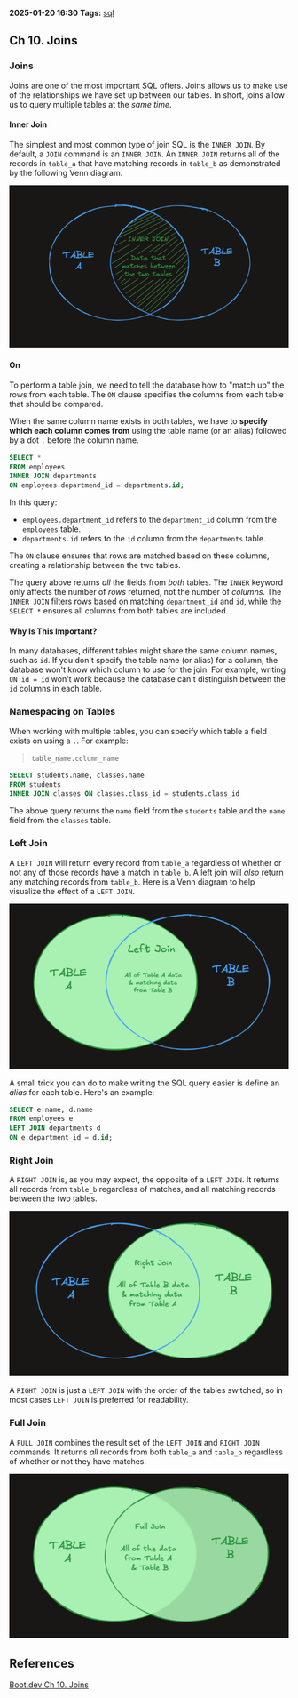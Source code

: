 **2025-01-20 16:30**
**Tags:** [sql](../2%20-%20tags/sql.md)

## Ch 10. Joins
### Joins 
Joins are one of the most important SQL offers. Joins allows us to make use of the relationships we have set up between our tables. In short, joins allow us to query multiple tables at the *same time*.

#### Inner Join
The simplest and most common type of join SQL is the `INNER JOIN`. By default, a `JOIN` command is an `INNER JOIN`. An `INNER JOIN` returns all of the records in `table_a` that have matching records in `table_b` as demonstrated by the following Venn diagram.

![](../attachments/Pasted%20image%2020250120163334.png)

#### On
To perform a table join, we need to tell the database how to "match up" the rows from each table. The `ON` clause specifies the columns from each table that should be compared.

When the same column name exists in both tables, we have to **specify which each column comes from** using the table name (or an alias) followed by a dot `.` before the column name.

```sql
SELECT *
FROM employees
INNER JOIN departments
ON employees.departmend_id = departments.id;
```


In this query:
- `employees.department_id` refers to the `department_id` column from the `employees` table.
- `departments.id` refers to the `id` column from the `departments` table.

The `ON` clause ensures that rows are matched based on these columns, creating a relationship between the two tables.

The query above returns *all* the fields from *both* tables. The `INNER` keyword only affects the number of *rows* returned, not the number of *columns*. The `INNER JOIN` filters rows based on matching `department_id` and `id`, while the `SELECT *` ensures all columns from both tables are included.

#### Why Is This Important?
In many databases, different tables might share the same column names, such as `id`. If you don't specify the table name (or alias) for a column, the database won't know which column to use for the join. For example, writing `ON id = id` won't work because the database can't distinguish between the `id` columns in each table.

### Namespacing on Tables
When working with multiple tables, you can specify which table a field exists on using a `.`. For example:

> `table_name.column_name`

```sql
SELECT students.name, classes.name
FROM students
INNER JOIN classes ON classes.class_id = students.class_id
```

The above query returns the `name` field from the `students` table and the `name` field from the `classes` table.

### Left Join
A `LEFT JOIN` will return every record from `table_a` regardless of whether or not any of those records have a match in `table_b`. A left join will *also* return any matching records from `table_b`. Here is a Venn diagram to help visualize the effect of a `LEFT JOIN`.

![](../attachments/Pasted%20image%2020250122180627.png)

A small trick you can do to make writing the SQL query easier is define an *alias* for each table. Here's an example:

```sql
SELECT e.name, d.name 
FROM employees e
LEFT JOIN departments d
ON e.department_id = d.id;
```

### Right Join
A `RIGHT JOIN` is, as you may expect, the opposite of a `LEFT JOIN`. It returns all records from `table_b` regardless of matches, and all matching records between the two tables.

![](../attachments/Pasted%20image%2020250122181044.png)

A `RIGHT JOIN` is just a `LEFT JOIN` with the order of the tables switched, so in most cases `LEFT JOIN` is preferred for readability.

### Full Join
A `FULL JOIN` combines the result set of the `LEFT JOIN` and `RIGHT JOIN` commands. It returns *all* records from both `table_a` and `table_b` regardless of whether or not they have matches.

![](../attachments/Pasted%20image%2020250122181338.png)


## References
[Boot.dev Ch 10. Joins](https://www.boot.dev/lessons/45cd087f-9043-4cbf-9369-ca941ab5ceec)